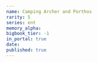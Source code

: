 ```yaml
---
name: Camping Archer and Porthos
rarity: 5
series: ent
memory_alpha:
bigbook_tier: -1
in_portal: true
date:
published: true
---
```




